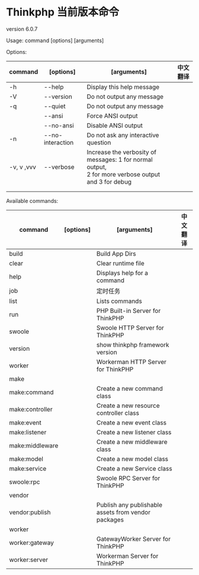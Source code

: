 # Thinkphp 当前版本命令

version 6.0.7

Usage:
command [options] [arguments]

Options:


| command    | [options]        | [arguments]                                                                                              | 中文翻译 |
| ------------ | ------------------ | ---------------------------------------------------------------------------------------------------------- | ---------- |
| -h         | --help           | Display this help message                                                                                |          |
| -V         | --version        | Do not output any message                                                                                |          |
| -q         | --quiet          | Do not output any message                                                                                |          |
|            | --ansi           | Force ANSI output                                                                                        |          |
|            | --no-ansi        | Disable ANSI output                                                                                      |          |
| -n         | --no-interaction | Do not ask any interactive question                                                                      |          |
| -v, v ,vvv | --verbose        | Increase the verbosity of messages: 1 for normal output,<br /> 2 for more verbose output and 3 for debug |          |
|            |                  |                                                                                                          |          |
|            |                  |                                                                                                          |          |

Available commands:


| command         | [options] | [arguments]                                         | 中文翻译 |
| ----------------- | ----------- | ----------------------------------------------------- | ---------- |
| build           |           | Build App Dirs                                      |          |
| clear           |           | Clear runtime file                                  |          |
| help            |           | Displays help for a command                         |          |
| job             |           | 定时任务                                            |          |
| list            |           | Lists commands                                      |          |
| run             |           | PHP Built-in Server for ThinkPHP                    |          |
| swoole          |           | Swoole HTTP Server for ThinkPHP                     |          |
| version         |           | show thinkphp framework version                     |          |
| worker          |           | Workerman HTTP Server for ThinkPHP                  |          |
| make            |           |                                                     |          |
| make:command    |           | Create a new command class                          |          |
| make:controller |           | Create a new resource controller class              |          |
| make:event      |           | Create a new event class                            |          |
| make:listener   |           | Create a new listener class                         |          |
| make:middleware |           | Create a new middleware class                       |          |
| make:model      |           | Create a new model class                            |          |
| make:service    |           | Create a new Service class                          |          |
| swoole:rpc      |           | Swoole RPC Server for ThinkPHP                      |          |
| vendor          |           |                                                     |          |
| vendor:publish  |           | Publish any publishable assets from vendor packages |          |
| worker          |           |                                                     |          |
| worker:gateway  |           | GatewayWorker Server for ThinkPHP                   |          |
| worker:server   |           | Workerman Server for ThinkPHP                       |          |

